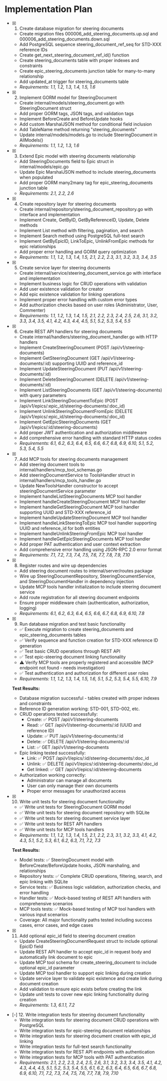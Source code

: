 # Implementation Plan

- [x] 1. Create database migration for steering documents
  - Create migration files 000006_add_steering_documents.up.sql and 000006_add_steering_documents.down.sql
  - Add PostgreSQL sequence steering_document_ref_seq for STD-XXX reference IDs
  - Create get_next_steering_document_ref_id() function
  - Create steering_documents table with proper indexes and constraints
  - Create epic_steering_documents junction table for many-to-many relationship
  - Add updated_at trigger for steering_documents table
  - _Requirements: 1.1, 1.2, 1.3, 1.4, 1.5, 1.6_

- [x] 2. Implement GORM model for SteeringDocument
  - Create internal/models/steering_document.go with SteeringDocument struct
  - Add proper GORM tags, JSON tags, and validation tags
  - Implement BeforeCreate and BeforeUpdate hooks
  - Add custom MarshalJSON method for conditional field inclusion
  - Add TableName method returning "steering_documents"
  - Update internal/models/models.go to include SteeringDocument in AllModels()
  - _Requirements: 1.1, 1.2, 1.3, 1.6_

- [x] 3. Extend Epic model with steering documents relationship
  - Add SteeringDocuments field to Epic struct in internal/models/epic.go
  - Update Epic MarshalJSON method to include steering_documents when populated
  - Add proper GORM many2many tag for epic_steering_documents junction table
  - _Requirements: 2.1, 2.2, 2.6_

- [x] 4. Create repository layer for steering documents
  - Create internal/repository/steering_document_repository.go with interface and implementation
  - Implement Create, GetByID, GetByReferenceID, Update, Delete methods
  - Implement List method with filtering, pagination, and search
  - Implement Search method using PostgreSQL full-text search
  - Implement GetByEpicID, LinkToEpic, UnlinkFromEpic methods for epic relationships
  - Add proper error handling and GORM query optimization
  - _Requirements: 1.1, 1.2, 1.3, 1.4, 1.5, 2.1, 2.2, 2.3, 3.1, 3.2, 3.3, 3.4, 3.5_

- [x] 5. Create service layer for steering documents
  - Create internal/service/steering_document_service.go with interface and implementation
  - Implement business logic for CRUD operations with validation
  - Add user existence validation for creator
  - Add epic existence validation for linking operations
  - Implement proper error handling with custom error types
  - Add authorization checks based on user roles (Administrator, User, Commenter)
  - _Requirements: 1.1, 1.2, 1.3, 1.4, 1.5, 2.1, 2.2, 2.3, 2.4, 2.5, 2.6, 3.1, 3.2, 3.3, 3.4, 3.5, 4.1, 4.2, 4.3, 4.4, 4.5, 5.1, 5.2, 5.3, 5.4, 5.5_

- [x] 6. Create REST API handlers for steering documents
  - Create internal/handlers/steering_document_handler.go with HTTP handlers
  - Implement CreateSteeringDocument (POST /api/v1/steering-documents)
  - Implement GetSteeringDocument (GET /api/v1/steering-documents/:id) supporting UUID and reference_id
  - Implement UpdateSteeringDocument (PUT /api/v1/steering-documents/:id)
  - Implement DeleteSteeringDocument (DELETE /api/v1/steering-documents/:id)
  - Implement ListSteeringDocuments (GET /api/v1/steering-documents) with query parameters
  - Implement LinkSteeringDocumentToEpic (POST /api/v1/epics/:epic_id/steering-documents/:doc_id)
  - Implement UnlinkSteeringDocumentFromEpic (DELETE /api/v1/epics/:epic_id/steering-documents/:doc_id)
  - Implement GetEpicSteeringDocuments (GET /api/v1/epics/:id/steering-documents)
  - Add proper JWT authentication and authorization middleware
  - Add comprehensive error handling with standard HTTP status codes
  - _Requirements: 6.1, 6.2, 6.3, 6.4, 6.5, 6.6, 6.7, 6.8, 6.9, 6.10, 5.1, 5.2, 5.3, 5.4, 5.5_

- [x] 7. Add MCP tools for steering documents management
  - Add steering document tools to internal/handlers/mcp_tool_schemas.go
  - Add steeringDocumentService to ToolsHandler struct in internal/handlers/mcp_tools_handler.go
  - Update NewToolsHandler constructor to accept steeringDocumentService parameter
  - Implement handleListSteeringDocuments MCP tool handler
  - Implement handleCreateSteeringDocument MCP tool handler
  - Implement handleGetSteeringDocument MCP tool handler supporting UUID and STD-XXX reference_id
  - Implement handleUpdateSteeringDocument MCP tool handler
  - Implement handleLinkSteeringToEpic MCP tool handler supporting UUID and reference_id for both entities
  - Implement handleUnlinkSteeringFromEpic MCP tool handler
  - Implement handleGetEpicSteeringDocuments MCP tool handler
  - Add proper PAT authentication and user context extraction
  - Add comprehensive error handling using JSON-RPC 2.0 error format
  - _Requirements: 7.1, 7.2, 7.3, 7.4, 7.5, 7.6, 7.7, 7.8, 7.9, 7.10_

- [x] 8. Register routes and wire up dependencies
  - Add steering document routes to internal/server/routes package
  - Wire up SteeringDocumentRepository, SteeringDocumentService, and SteeringDocumentHandler in dependency injection
  - Update MCP tools handler initialization to include steering document service
  - Add route registration for all steering document endpoints
  - Ensure proper middleware chain (authentication, authorization, logging)
  - _Requirements: 6.1, 6.2, 6.3, 6.4, 6.5, 6.6, 6.7, 6.8, 6.9, 6.10, 7.8_

- [x] 9. Run database migration and test basic functionality
  - ✅ Execute migration to create steering_documents and epic_steering_documents tables
  - ✅ Verify sequence and function creation for STD-XXX reference ID generation
  - ✅ Test basic CRUD operations through REST API
  - ✅ Test epic-steering document linking functionality
  - ⚠️ Verify MCP tools are properly registered and accessible (MCP endpoint not found - needs investigation)
  - ✅ Test authentication and authorization for different user roles
  - _Requirements: 1.1, 1.2, 1.3, 1.4, 1.5, 1.6, 5.1, 5.2, 5.3, 5.4, 5.5, 6.10, 7.9_
  
  **Test Results:**
  - Database migration successful - tables created with proper indexes and constraints
  - Reference ID generation working: STD-001, STD-002, etc.
  - CRUD operations tested successfully:
    - Create: ✅ POST /api/v1/steering-documents
    - Read: ✅ GET /api/v1/steering-documents/:id (UUID and reference ID)
    - Update: ✅ PUT /api/v1/steering-documents/:id
    - Delete: ✅ DELETE /api/v1/steering-documents/:id
    - List: ✅ GET /api/v1/steering-documents
  - Epic linking tested successfully:
    - Link: ✅ POST /api/v1/epics/:id/steering-documents/:doc_id
    - Unlink: ✅ DELETE /api/v1/epics/:id/steering-documents/:doc_id
    - Get linked: ✅ GET /api/v1/epics/:id/steering-documents
  - Authorization working correctly:
    - Administrator can manage all documents
    - User can only manage their own documents
    - Proper error messages for unauthorized access

- [x] 10. Write unit tests for steering document functionality
  - ✅ Write unit tests for SteeringDocument GORM model
  - ✅ Write unit tests for steering document repository with SQLite
  - ✅ Write unit tests for steering document service layer
  - ✅ Write unit tests for REST API handlers
  - ✅ Write unit tests for MCP tools handlers
  - _Requirements: 1.1, 1.2, 1.3, 1.4, 1.5, 2.1, 2.2, 2.3, 3.1, 3.2, 3.3, 4.1, 4.2, 4.3, 5.1, 5.2, 5.3, 6.1, 6.2, 6.3, 7.1, 7.2, 7.3_
  
  **Test Results:**
  - Model tests: ✅ SteeringDocument model with BeforeCreate/BeforeUpdate hooks, JSON marshaling, and relationships
  - Repository tests: ✅ Complete CRUD operations, filtering, search, and epic linking with SQLite
  - Service tests: ✅ Business logic validation, authorization checks, and error handling
  - Handler tests: ✅ Mock-based testing of REST API handlers with comprehensive scenarios
  - MCP tools tests: ✅ Mock-based testing of MCP tool handlers with various input scenarios
  - Coverage: All major functionality paths tested including success cases, error cases, and edge cases

- [x] 11. Add optional epic_id field to steering document creation
  - Update CreateSteeringDocumentRequest struct to include optional EpicID field
  - Update REST API handler to accept epic_id in request body and automatically link document to epic
  - Update MCP tool schema for create_steering_document to include optional epic_id parameter
  - Update MCP tool handler to support epic linking during creation
  - Update service layer to validate epic existence and create link during document creation
  - Add validation to ensure epic exists before creating the link
  - Update unit tests to cover new epic linking functionality during creation
  - _Requirements: 1.3, 6.1.1, 7.2_

- [-] 12. Write integration tests for steering document functionality
  - Write integration tests for steering document CRUD operations with PostgreSQL
  - Write integration tests for epic-steering document relationships
  - Write integration tests for steering document creation with epic_id linking
  - Write integration tests for full-text search functionality
  - Write integration tests for REST API endpoints with authentication
  - Write integration tests for MCP tools with PAT authentication
  - _Requirements: 2.1, 2.2, 2.3, 2.4, 2.5, 2.6, 3.1, 3.2, 3.3, 3.4, 3.5, 4.1, 4.2, 4.3, 4.4, 4.5, 5.1, 5.2, 5.3, 5.4, 5.5, 6.1, 6.2, 6.3, 6.4, 6.5, 6.6, 6.7, 6.8, 6.9, 6.10, 7.1, 7.2, 7.3, 7.4, 7.5, 7.6, 7.7, 7.8, 7.9, 7.10_